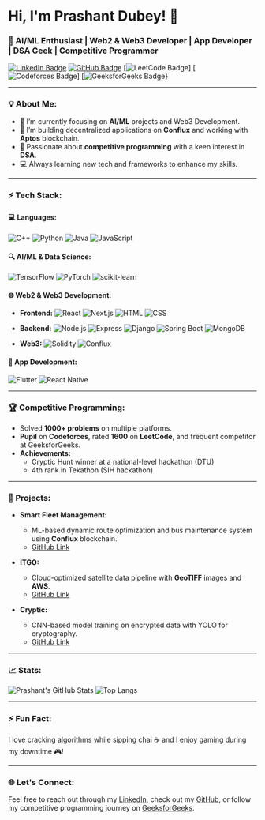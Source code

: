 # Hi, I'm Prashant Dubey! 👋

### 🚀 AI/ML Enthusiast | Web2 & Web3 Developer | App Developer | DSA Geek | Competitive Programmer

[![LinkedIn Badge](https://img.shields.io/badge/LinkedIn-Connect-blue?style=flat-square&logo=linkedin)](https://www.linkedin.com/in/prashant-dubey-59826521b/)
[![GitHub Badge](https://img.shields.io/badge/GitHub-Follow-blue?style=flat-square&logo=github)](https://github.com/prashantxy)
[![LeetCode Badge](https://img.shields.io/badge/LeetCode-Profile-orange?style=flat-square&logo=leetcode)]
[![Codeforces Badge](https://img.shields.io/badge/Codeforces-Profile-yellow?style=flat-square&logo=codeforces)]
[![GeeksforGeeks Badge](https://img.shields.io/badge/GeeksforGeeks-Profile-green?style=flat-square&logo=geeksforgeeks)}

---

### 💡 About Me:
- 🌱 I’m currently focusing on **AI/ML** projects and Web3 Development.
- 🔭 I’m building decentralized applications on **Conflux** and working with **Aptos** blockchain.
- 🤖 Passionate about **competitive programming** with a keen interest in **DSA**.
- 💻 Always learning new tech and frameworks to enhance my skills.

---

### ⚡ Tech Stack:

#### 💻 **Languages:**
![C++](https://img.shields.io/badge/C++-00599C?style=flat-square&logo=c%2B%2B&logoColor=white)
![Python](https://img.shields.io/badge/Python-3776AB?style=flat-square&logo=python&logoColor=white)
![Java](https://img.shields.io/badge/Java-007396?style=flat-square&logo=java&logoColor=white)
![JavaScript](https://img.shields.io/badge/JavaScript-F7DF1E?style=flat-square&logo=javascript&logoColor=black)

#### 🔍 **AI/ML & Data Science:**
![TensorFlow](https://img.shields.io/badge/TensorFlow-FF6F00?style=flat-square&logo=tensorflow&logoColor=white)
![PyTorch](https://img.shields.io/badge/PyTorch-EE4C2C?style=flat-square&logo=pytorch&logoColor=white)
![scikit-learn](https://img.shields.io/badge/scikit--learn-F7931E?style=flat-square&logo=scikit-learn&logoColor=white)

#### 🌐 **Web2 & Web3 Development:**
- **Frontend:**
  ![React](https://img.shields.io/badge/React-20232A?style=flat-square&logo=react&logoColor=61DAFB)
  ![Next.js](https://img.shields.io/badge/Next.js-000000?style=flat-square&logo=next.js&logoColor=white)
  ![HTML](https://img.shields.io/badge/HTML5-E34F26?style=flat-square&logo=html5&logoColor=white)
  ![CSS](https://img.shields.io/badge/CSS3-1572B6?style=flat-square&logo=css3&logoColor=white)

- **Backend:**
  ![Node.js](https://img.shields.io/badge/Node.js-339933?style=flat-square&logo=node.js&logoColor=white)
  ![Express](https://img.shields.io/badge/Express.js-000000?style=flat-square&logo=express&logoColor=white)
  ![Django](https://img.shields.io/badge/Django-092E20?style=flat-square&logo=django&logoColor=white)
  ![Spring Boot](https://img.shields.io/badge/Spring_Boot-6DB33F?style=flat-square&logo=spring-boot&logoColor=white)
  ![MongoDB](https://img.shields.io/badge/MongoDB-4EA94B?style=flat-square&logo=mongodb&logoColor=white)

- **Web3:**
  ![Solidity](https://img.shields.io/badge/Solidity-363636?style=flat-square&logo=solidity&logoColor=white)
  ![Conflux](https://img.shields.io/badge/Conflux-1A9AD7?style=flat-square&logo=conflux&logoColor=white)

#### 📱 **App Development:**
![Flutter](https://img.shields.io/badge/Flutter-02569B?style=flat-square&logo=flutter&logoColor=white)
![React Native](https://img.shields.io/badge/React_Native-20232A?style=flat-square&logo=react&logoColor=61DAFB)

---

### 🏆 Competitive Programming:
- Solved **1000+ problems** on multiple platforms.
- **Pupil** on **Codeforces**, rated **1600** on **LeetCode**, and frequent competitor at GeeksforGeeks.
- **Achievements:**
  - Cryptic Hunt winner at a national-level hackathon (DTU)
  - 4th rank in Tekathon (SIH hackathon)

---

### 🚀 Projects:
- **Smart Fleet Management:**  
  - ML-based dynamic route optimization and bus maintenance system using **Conflux** blockchain.  
  - [GitHub Link](https://github.com/prashantxy/ALGOOPTIMA)
  
- **ITGO:**  
  - Cloud-optimized satellite data pipeline with **GeoTIFF** images and **AWS**.  
  - [GitHub Link](https://github.com/prashantxy/ITGO)
  
- **Cryptic:**  
  - CNN-based model training on encrypted data with YOLO for cryptography.  
  - [GitHub Link](https://github.com/prashantxy/Cryptic)

---

### 📈 Stats:
![Prashant's GitHub Stats](https://github-readme-stats.vercel.app/api?username=prashantxy&show_icons=true&theme=radical)
![Top Langs](https://github-readme-stats.vercel.app/api/top-langs/?username=prashantxy&layout=compact&theme=radical)

---

### ⚡ Fun Fact:
I love cracking algorithms while sipping chai ☕ and I enjoy gaming during my downtime 🎮!

---

### 🌐 Let's Connect:
Feel free to reach out through my [LinkedIn](https://www.linkedin.com/in/prashant-dubey-59826521b/), check out my [GitHub](https://github.com/prashantxy), or follow my competitive programming journey on [GeeksforGeeks](https://www.geeksforgeeks.org/user/pdubeyzunu/).
